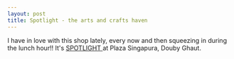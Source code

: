 ```yaml
---
layout: post
title: Spotlight - the arts and crafts haven
---
```


I have in love with this shop lately, every now and then squeezing in during the lunch hour!! It's [SPOTLIGHT ](http://www.spotlight.com.sg/?p=9136)at Plaza Singapura, Douby Ghaut.
